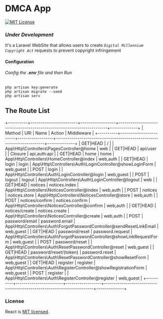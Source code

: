 # DMCA App


[![MIT License](https://img.shields.io/badge/license-MIT-blue.svg)](LICENSE)

### *Under Development*

It's a Laravel WebSite that allows users to create *`Digital Millennium Copyright Act`* requests to prevent copyright infringement


#### Configuration
	

###### Config the ***.env*** file and then Run
```
php artisan key:generate
php artisan migrate --seed
php artisan serv
```

## The Route List
+----------+------------------------+------------------+------------------------------------------------------------------------+--------------+
| Method   | URI                    | Name             | Action                                                                 | Middleware   |
+----------+------------------------+------------------+------------------------------------------------------------------------+--------------+
| GET|HEAD | /                      |                  | App\Http\Controllers\PagesController@home                              | web          |
| GET|HEAD | api/user               |                  | Closure                                                                | api,auth:api |
| GET|HEAD | home                   | home             | App\Http\Controllers\HomeController@index                              | web,auth     |
| GET|HEAD | login                  | login            | App\Http\Controllers\Auth\LoginController@showLoginForm                | web,guest    |
| POST     | login                  |                  | App\Http\Controllers\Auth\LoginController@login                        | web,guest    |
| POST     | logout                 | logout           | App\Http\Controllers\Auth\LoginController@logout                       | web          |
| GET|HEAD | notices                | notices.index    | App\Http\Controllers\NoticesController@index                           | web,auth     |
| POST     | notices                | notices.store    | App\Http\Controllers\NoticesController@store                           | web,auth     |
| POST     | notices/confirm        | notices.confirm  | App\Http\Controllers\NoticesController@confirm                         | web,auth     |
| GET|HEAD | notices/create         | notices.create   | App\Http\Controllers\NoticesController@create                          | web,auth     |
| POST     | password/email         | password.email   | App\Http\Controllers\Auth\ForgotPasswordController@sendResetLinkEmail  | web,guest    |
| GET|HEAD | password/reset         | password.request | App\Http\Controllers\Auth\ForgotPasswordController@showLinkRequestForm | web,guest    |
| POST     | password/reset         |                  | App\Http\Controllers\Auth\ResetPasswordController@reset                | web,guest    |
| GET|HEAD | password/reset/{token} | password.reset   | App\Http\Controllers\Auth\ResetPasswordController@showResetForm        | web,guest    |
| GET|HEAD | register               | register         | App\Http\Controllers\Auth\RegisterController@showRegistrationForm      | web,guest    |
| POST     | register               |                  | App\Http\Controllers\Auth\RegisterController@register                  | web,guest    |
+----------+------------------------+------------------+------------------------------------------------------------------------+--------------+





### License

React is [MIT licensed](./LICENSE).
